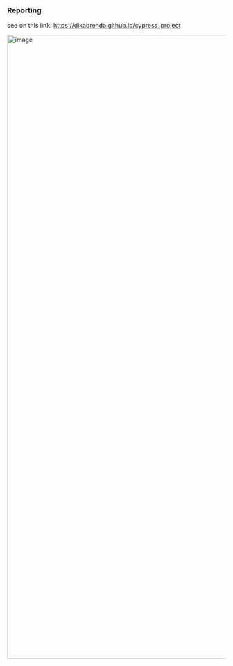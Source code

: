 ### Reporting

see on this link: https://dikabrenda.github.io/cypress_project


<img width="1440" alt="image" src="https://user-images.githubusercontent.com/69484656/156972881-aa6634d3-77d7-4a92-978f-b19a034b602f.png">

